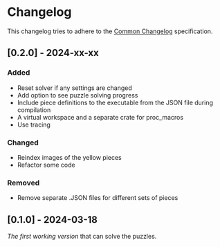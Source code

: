 # Changelog

This changelog tries to adhere to the [Common Changelog](https://common-changelog.org)
specification.

## [0.2.0] - 2024-xx-xx

### Added

 - Reset solver if any settings are changed
 - Add option to see puzzle solving progress
 - Include piece definitions to the executable from the JSON file during compilation
 - A virtual workspace and a separate crate for proc_macros
 - Use tracing

### Changed

 - Reindex images of the yellow pieces
 - Refactor some code

### Removed

 - Remove separate .JSON files for different sets of pieces


## [0.1.0] - 2024-03-18

_The first working version_ that can solve the puzzles.
